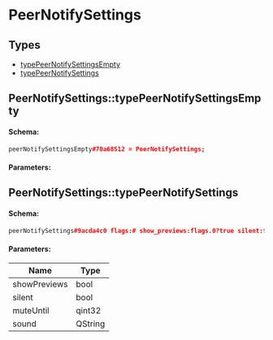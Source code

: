 # PeerNotifySettings

## Types

* [typePeerNotifySettingsEmpty](#peernotifysettingstypepeernotifysettingsempty)
* [typePeerNotifySettings](#peernotifysettingstypepeernotifysettings)

## PeerNotifySettings::typePeerNotifySettingsEmpty

#### Schema:

```c++
peerNotifySettingsEmpty#70a68512 = PeerNotifySettings;
```

#### Parameters:


## PeerNotifySettings::typePeerNotifySettings

#### Schema:

```c++
peerNotifySettings#9acda4c0 flags:# show_previews:flags.0?true silent:flags.1?true mute_until:int sound:string = PeerNotifySettings;
```

#### Parameters:

|Name|Type|
|----|----|
|showPreviews|bool|
|silent|bool|
|muteUntil|qint32|
|sound|QString|

